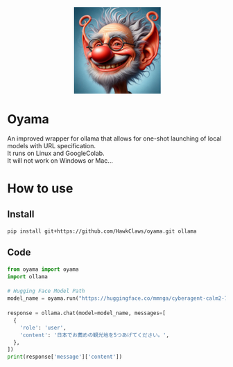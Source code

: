 <div align="center">
 <img alt="oyama" height="200px" src="https://raw.githubusercontent.com/HawkClaws/oyama/main/icon.jpg">
</div>

# Oyama

An improved wrapper for ollama that allows for one-shot launching of local models with URL specification.  
It runs on Linux and GoogleColab.  
It will not work on Windows or Mac...  

# How to use


## Install

`pip install git+https://github.com/HawkClaws/oyama.git ollama`

## Code
```python
from oyama import oyama
import ollama

# Hugging Face Model Path
model_name = oyama.run("https://huggingface.co/mmnga/cyberagent-calm2-7b-chat-gguf/resolve/main/cyberagent-calm2-7b-chat-q4_0.gguf?download=true")

response = ollama.chat(model=model_name, messages=[
  {
    'role': 'user',
    'content': '日本でお薦めの観光地を5つあげてください。',
  },
])
print(response['message']['content'])
```

